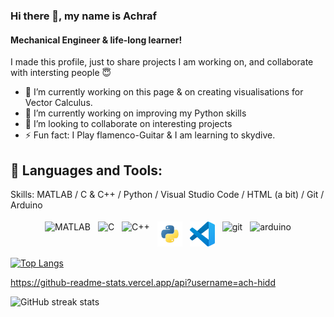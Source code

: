 ### Hi there 👋, my name is Achraf
#### Mechanical Engineer & life-long learner!
I made this profile, just to share projects I am working on, and collaborate with  intersting people 😇


- 🔭 I’m currently working on this page & on creating visualisations for Vector Calculus. 
- 🌱 I’m currently working on improving my Python skills 
- 👯 I’m looking to collaborate on interesting projects 
- ⚡ Fun fact: I Play flamenco-Guitar & I am learning to skydive. 

## 🧰 Languages and Tools:
Skills: MATLAB / C & C++ / Python / Visual Studio Code / HTML (a bit) / Git / Arduino
<p align="center">
  
<img src="https://upload.wikimedia.org/wikipedia/commons/thumb/2/21/Matlab_Logo.png/667px-Matlab_Logo.png" alt="MATLAB" height="40" style="vertical-align:top; margin:4px">
  
<img src="https://raw.githubusercontent.com/jmnote/z-icons/master/svg/c.svg" alt="C" height="40" style="vertical-align:top; margin:4px">

<img src="https://raw.githubusercontent.com/jmnote/z-icons/master/svg/cpp.svg" alt="C++" height="40" style="vertical-align:top; margin:4px">
  
<img src="https://raw.githubusercontent.com/github/explore/80688e429a7d4ef2fca1e82350fe8e3517d3494d/topics/python/python.png" alt="Python" height="40" style="vertical-align:top; margin:4px">
  
<img src="https://raw.githubusercontent.com/github/explore/80688e429a7d4ef2fca1e82350fe8e3517d3494d/topics/visual-studio-code/visual-studio-code.png" alt="VS Code" height="40" style="vertical-align:top; margin:4px">
  
<img src="https://www.vectorlogo.zone/logos/git-scm/git-scm-icon.svg" alt="git" width="40" style="vertical-align:top; margin:4px">
  
<img src="https://cdn.worldvectorlogo.com/logos/arduino-1.svg" alt="arduino" width="40" style="vertical-align:top; margin:4px">
  
</p>


[![Top Langs](https://github-readme-stats.vercel.app/api/top-langs/?username=Ach-Hidd)](https://github.com/Ach-Hidd/github-readme-stats)

https://github-readme-stats.vercel.app/api?username=ach-hidd

![GitHub streak stats](https://github-readme-streak-stats.herokuapp.com/?user=Ach-Hidd)  


